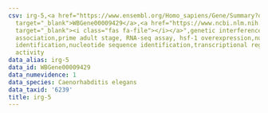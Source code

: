 ```yaml
---
csv: irg-5,<a href="https://www.ensembl.org/Homo_sapiens/Gene/Summary?db=core;g=WBGene00009429"
  target="_blank">WBGene00009429</a>,<a href="https://www.ncbi.nlm.nih.gov/pubmed/30894454"
  target="_blank"><i class="fas fa-file"></i></a>",genetic interference,functional
  association,prime adult stage, RNA-seq assay, hsf-1 overexpression,nucleotide sequence
  identification,nucleotide sequence identification,transcriptional regulation,up-regulates
  activity
data_alias: irg-5
data_id: WBGene00009429
data_numevidence: 1
data_species: Caenorhabditis elegans
data_taxid: '6239'
title: irg-5
---
```

